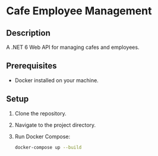 # Cafe Employee Management

## Description

A .NET 6 Web API for managing cafes and employees.

## Prerequisites

- Docker installed on your machine.

## Setup

1. Clone the repository.
2. Navigate to the project directory.
3. Run Docker Compose:

   ```bash
   docker-compose up --build
